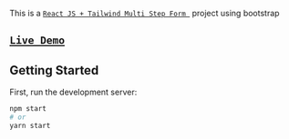 This is a [`React JS + Tailwind Multi Step Form `](https://github.com/Junaid083/nextjs_jwt_authentication/blob/main/README.md) project using bootstrap
## [`Live Demo`](https://step-form-reactjs-tailwind.vercel.app/)

## Getting Started

First, run the development server:

```bash
npm start
# or
yarn start

```

